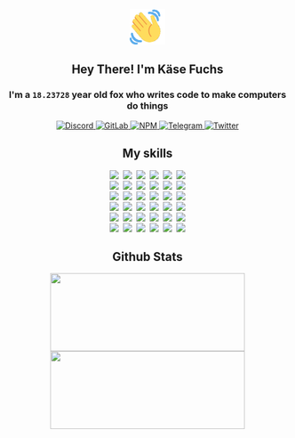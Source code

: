 <div><p align=center><img src=./resources/images/wave.gif width=64px height=64px></p><h2 align=center>Hey There! I'm Käse Fuchs</h2><h3 align=center>I'm a <code>18.23728</code> year old fox who writes code to make computers do things</h3><p align=center><a href=https://discord.com/users/507526681125322772><img alt=Discord src="https://img.shields.io/badge/Discord-5865F2?logo=discord&logoColor=white&style=flat-square#46f717a903492b5737c1e83f906c53a0"> </a><a href=https://gitlab.com/kasefuchs><img alt=GitLab src="https://img.shields.io/badge/GitLab-330F63?logo=gitlab&logoColor=white&style=flat-square#46f717a903492b5737c1e83f906c53a0"> </a><a href=https://npmjs.com/~kasefuchs><img alt=NPM src="https://img.shields.io/badge/NPM-CB3837?logo=npm&logoColor=white&style=flat-square#46f717a903492b5737c1e83f906c53a0"> </a><a href=https://t.me/kasefuchs><img alt=Telegram src="https://img.shields.io/badge/Telegram-2CA5E0?logo=telegram&logoColor=white&style=flat-square#46f717a903492b5737c1e83f906c53a0"> </a><a href=https://twitter.com/kasefuchs><img alt=Twitter src="https://img.shields.io/badge/Twitter-1DA1F2?logo=twitter&logoColor=white&style=flat-square#46f717a903492b5737c1e83f906c53a0"></a></p><h2 align=center>My skills</h2><p align=center><a href=https://aws.amazon.com/ ><picture><source srcset="https://skillicons.dev/icons?i=aws&theme=dark#46f717a903492b5737c1e83f906c53a0" media="(prefers-color-scheme: dark)"><source srcset="https://skillicons.dev/icons?i=aws&theme=light#46f717a903492b5737c1e83f906c53a0" media="(prefers-color-scheme: light), (prefers-color-scheme: no-preference)"><img src="https://skillicons.dev/icons?i=aws&theme=light#46f717a903492b5737c1e83f906c53a0"></picture></a>&nbsp;&nbsp;<a href=https://en.wikipedia.org/wiki/Bash_(Unix_shell)><picture><source srcset="https://skillicons.dev/icons?i=bash&theme=dark#46f717a903492b5737c1e83f906c53a0" media="(prefers-color-scheme: dark)"><source srcset="https://skillicons.dev/icons?i=bash&theme=light#46f717a903492b5737c1e83f906c53a0" media="(prefers-color-scheme: light), (prefers-color-scheme: no-preference)"><img src="https://skillicons.dev/icons?i=bash&theme=light#46f717a903492b5737c1e83f906c53a0"></picture></a>&nbsp;&nbsp;<a href=https://discord.com/developers/docs><picture><source srcset="https://skillicons.dev/icons?i=bots&theme=dark#46f717a903492b5737c1e83f906c53a0" media="(prefers-color-scheme: dark)"><source srcset="https://skillicons.dev/icons?i=bots&theme=light#46f717a903492b5737c1e83f906c53a0" media="(prefers-color-scheme: light), (prefers-color-scheme: no-preference)"><img src="https://skillicons.dev/icons?i=bots&theme=light#46f717a903492b5737c1e83f906c53a0"></picture></a>&nbsp;&nbsp;<a href=https://www.cloudflare.com/ ><picture><source srcset="https://skillicons.dev/icons?i=cloudflare&theme=dark#46f717a903492b5737c1e83f906c53a0" media="(prefers-color-scheme: dark)"><source srcset="https://skillicons.dev/icons?i=cloudflare&theme=light#46f717a903492b5737c1e83f906c53a0" media="(prefers-color-scheme: light), (prefers-color-scheme: no-preference)"><img src="https://skillicons.dev/icons?i=cloudflare&theme=light#46f717a903492b5737c1e83f906c53a0"></picture></a>&nbsp;&nbsp;<a href=https://en.wikipedia.org/wiki/CSS><picture><source srcset="https://skillicons.dev/icons?i=css&theme=dark#46f717a903492b5737c1e83f906c53a0" media="(prefers-color-scheme: dark)"><source srcset="https://skillicons.dev/icons?i=css&theme=light#46f717a903492b5737c1e83f906c53a0" media="(prefers-color-scheme: light), (prefers-color-scheme: no-preference)"><img src="https://skillicons.dev/icons?i=css&theme=light#46f717a903492b5737c1e83f906c53a0"></picture></a>&nbsp;&nbsp;<a href=https://www.docker.com/ ><picture><source srcset="https://skillicons.dev/icons?i=docker&theme=dark#46f717a903492b5737c1e83f906c53a0" media="(prefers-color-scheme: dark)"><source srcset="https://skillicons.dev/icons?i=docker&theme=light#46f717a903492b5737c1e83f906c53a0" media="(prefers-color-scheme: light), (prefers-color-scheme: no-preference)"><img src="https://skillicons.dev/icons?i=docker&theme=light#46f717a903492b5737c1e83f906c53a0"></picture></a><br><a href=https://www.electronjs.org/ ><picture><source srcset="https://skillicons.dev/icons?i=electron&theme=dark#46f717a903492b5737c1e83f906c53a0" media="(prefers-color-scheme: dark)"><source srcset="https://skillicons.dev/icons?i=electron&theme=light#46f717a903492b5737c1e83f906c53a0" media="(prefers-color-scheme: light), (prefers-color-scheme: no-preference)"><img src="https://skillicons.dev/icons?i=electron&theme=light#46f717a903492b5737c1e83f906c53a0"></picture></a>&nbsp;&nbsp;<a href=https://expressjs.com/ ><picture><source srcset="https://skillicons.dev/icons?i=express&theme=dark#46f717a903492b5737c1e83f906c53a0" media="(prefers-color-scheme: dark)"><source srcset="https://skillicons.dev/icons?i=express&theme=light#46f717a903492b5737c1e83f906c53a0" media="(prefers-color-scheme: light), (prefers-color-scheme: no-preference)"><img src="https://skillicons.dev/icons?i=express&theme=light#46f717a903492b5737c1e83f906c53a0"></picture></a>&nbsp;&nbsp;<a href=https://www.figma.com/ ><picture><source srcset="https://skillicons.dev/icons?i=figma&theme=dark#46f717a903492b5737c1e83f906c53a0" media="(prefers-color-scheme: dark)"><source srcset="https://skillicons.dev/icons?i=figma&theme=light#46f717a903492b5737c1e83f906c53a0" media="(prefers-color-scheme: light), (prefers-color-scheme: no-preference)"><img src="https://skillicons.dev/icons?i=figma&theme=light#46f717a903492b5737c1e83f906c53a0"></picture></a>&nbsp;&nbsp;<a href=https://firebase.google.com/ ><picture><source srcset="https://skillicons.dev/icons?i=firebase&theme=dark#46f717a903492b5737c1e83f906c53a0" media="(prefers-color-scheme: dark)"><source srcset="https://skillicons.dev/icons?i=firebase&theme=light#46f717a903492b5737c1e83f906c53a0" media="(prefers-color-scheme: light), (prefers-color-scheme: no-preference)"><img src="https://skillicons.dev/icons?i=firebase&theme=light#46f717a903492b5737c1e83f906c53a0"></picture></a>&nbsp;&nbsp;<a href=https://flask.palletsprojects.com/ ><picture><source srcset="https://skillicons.dev/icons?i=flask&theme=dark#46f717a903492b5737c1e83f906c53a0" media="(prefers-color-scheme: dark)"><source srcset="https://skillicons.dev/icons?i=flask&theme=light#46f717a903492b5737c1e83f906c53a0" media="(prefers-color-scheme: light), (prefers-color-scheme: no-preference)"><img src="https://skillicons.dev/icons?i=flask&theme=light#46f717a903492b5737c1e83f906c53a0"></picture></a>&nbsp;&nbsp;<a href=https://cloud.google.com/ ><picture><source srcset="https://skillicons.dev/icons?i=gcp&theme=dark#46f717a903492b5737c1e83f906c53a0" media="(prefers-color-scheme: dark)"><source srcset="https://skillicons.dev/icons?i=gcp&theme=light#46f717a903492b5737c1e83f906c53a0" media="(prefers-color-scheme: light), (prefers-color-scheme: no-preference)"><img src="https://skillicons.dev/icons?i=gcp&theme=light#46f717a903492b5737c1e83f906c53a0"></picture></a><br><a href=https://git-scm.com/ ><picture><source srcset="https://skillicons.dev/icons?i=git&theme=dark#46f717a903492b5737c1e83f906c53a0" media="(prefers-color-scheme: dark)"><source srcset="https://skillicons.dev/icons?i=git&theme=light#46f717a903492b5737c1e83f906c53a0" media="(prefers-color-scheme: light), (prefers-color-scheme: no-preference)"><img src="https://skillicons.dev/icons?i=git&theme=light#46f717a903492b5737c1e83f906c53a0"></picture></a>&nbsp;&nbsp;<a href=https://github.com/ ><picture><source srcset="https://skillicons.dev/icons?i=github&theme=dark#46f717a903492b5737c1e83f906c53a0" media="(prefers-color-scheme: dark)"><source srcset="https://skillicons.dev/icons?i=github&theme=light#46f717a903492b5737c1e83f906c53a0" media="(prefers-color-scheme: light), (prefers-color-scheme: no-preference)"><img src="https://skillicons.dev/icons?i=github&theme=light#46f717a903492b5737c1e83f906c53a0"></picture></a>&nbsp;&nbsp;<a href=https://gitlab.com/ ><picture><source srcset="https://skillicons.dev/icons?i=gitlab&theme=dark#46f717a903492b5737c1e83f906c53a0" media="(prefers-color-scheme: dark)"><source srcset="https://skillicons.dev/icons?i=gitlab&theme=light#46f717a903492b5737c1e83f906c53a0" media="(prefers-color-scheme: light), (prefers-color-scheme: no-preference)"><img src="https://skillicons.dev/icons?i=gitlab&theme=light#46f717a903492b5737c1e83f906c53a0"></picture></a>&nbsp;&nbsp;<a href=https://www.heroku.com/ ><picture><source srcset="https://skillicons.dev/icons?i=heroku&theme=dark#46f717a903492b5737c1e83f906c53a0" media="(prefers-color-scheme: dark)"><source srcset="https://skillicons.dev/icons?i=heroku&theme=light#46f717a903492b5737c1e83f906c53a0" media="(prefers-color-scheme: light), (prefers-color-scheme: no-preference)"><img src="https://skillicons.dev/icons?i=heroku&theme=light#46f717a903492b5737c1e83f906c53a0"></picture></a>&nbsp;&nbsp;<a href=https://en.wikipedia.org/wiki/HTML><picture><source srcset="https://skillicons.dev/icons?i=html&theme=dark#46f717a903492b5737c1e83f906c53a0" media="(prefers-color-scheme: dark)"><source srcset="https://skillicons.dev/icons?i=html&theme=light#46f717a903492b5737c1e83f906c53a0" media="(prefers-color-scheme: light), (prefers-color-scheme: no-preference)"><img src="https://skillicons.dev/icons?i=html&theme=light#46f717a903492b5737c1e83f906c53a0"></picture></a>&nbsp;&nbsp;<a href=https://en.wikipedia.org/wiki/JavaScript><picture><source srcset="https://skillicons.dev/icons?i=js&theme=dark#46f717a903492b5737c1e83f906c53a0" media="(prefers-color-scheme: dark)"><source srcset="https://skillicons.dev/icons?i=js&theme=light#46f717a903492b5737c1e83f906c53a0" media="(prefers-color-scheme: light), (prefers-color-scheme: no-preference)"><img src="https://skillicons.dev/icons?i=js&theme=light#46f717a903492b5737c1e83f906c53a0"></picture></a><br><a href=https://en.wikipedia.org/wiki/Linux><picture><source srcset="https://skillicons.dev/icons?i=linux&theme=dark#46f717a903492b5737c1e83f906c53a0" media="(prefers-color-scheme: dark)"><source srcset="https://skillicons.dev/icons?i=linux&theme=light#46f717a903492b5737c1e83f906c53a0" media="(prefers-color-scheme: light), (prefers-color-scheme: no-preference)"><img src="https://skillicons.dev/icons?i=linux&theme=light#46f717a903492b5737c1e83f906c53a0"></picture></a>&nbsp;&nbsp;<a href=https://mui.com/ ><picture><source srcset="https://skillicons.dev/icons?i=materialui&theme=dark#46f717a903492b5737c1e83f906c53a0" media="(prefers-color-scheme: dark)"><source srcset="https://skillicons.dev/icons?i=materialui&theme=light#46f717a903492b5737c1e83f906c53a0" media="(prefers-color-scheme: light), (prefers-color-scheme: no-preference)"><img src="https://skillicons.dev/icons?i=materialui&theme=light#46f717a903492b5737c1e83f906c53a0"></picture></a>&nbsp;&nbsp;<a href=https://en.wikipedia.org/wiki/Markdown><picture><source srcset="https://skillicons.dev/icons?i=md&theme=dark#46f717a903492b5737c1e83f906c53a0" media="(prefers-color-scheme: dark)"><source srcset="https://skillicons.dev/icons?i=md&theme=light#46f717a903492b5737c1e83f906c53a0" media="(prefers-color-scheme: light), (prefers-color-scheme: no-preference)"><img src="https://skillicons.dev/icons?i=md&theme=light#46f717a903492b5737c1e83f906c53a0"></picture></a>&nbsp;&nbsp;<a href=https://www.mongodb.com/ ><picture><source srcset="https://skillicons.dev/icons?i=mongodb&theme=dark#46f717a903492b5737c1e83f906c53a0" media="(prefers-color-scheme: dark)"><source srcset="https://skillicons.dev/icons?i=mongodb&theme=light#46f717a903492b5737c1e83f906c53a0" media="(prefers-color-scheme: light), (prefers-color-scheme: no-preference)"><img src="https://skillicons.dev/icons?i=mongodb&theme=light#46f717a903492b5737c1e83f906c53a0"></picture></a>&nbsp;&nbsp;<a href=https://www.mysql.com/ ><picture><source srcset="https://skillicons.dev/icons?i=mysql&theme=dark#46f717a903492b5737c1e83f906c53a0" media="(prefers-color-scheme: dark)"><source srcset="https://skillicons.dev/icons?i=mysql&theme=light#46f717a903492b5737c1e83f906c53a0" media="(prefers-color-scheme: light), (prefers-color-scheme: no-preference)"><img src="https://skillicons.dev/icons?i=mysql&theme=light#46f717a903492b5737c1e83f906c53a0"></picture></a>&nbsp;&nbsp;<a href=https://nextjs.org/ ><picture><source srcset="https://skillicons.dev/icons?i=nextjs&theme=dark#46f717a903492b5737c1e83f906c53a0" media="(prefers-color-scheme: dark)"><source srcset="https://skillicons.dev/icons?i=nextjs&theme=light#46f717a903492b5737c1e83f906c53a0" media="(prefers-color-scheme: light), (prefers-color-scheme: no-preference)"><img src="https://skillicons.dev/icons?i=nextjs&theme=light#46f717a903492b5737c1e83f906c53a0"></picture></a><br><a href=https://nodejs.org/en/ ><picture><source srcset="https://skillicons.dev/icons?i=nodejs&theme=dark#46f717a903492b5737c1e83f906c53a0" media="(prefers-color-scheme: dark)"><source srcset="https://skillicons.dev/icons?i=nodejs&theme=light#46f717a903492b5737c1e83f906c53a0" media="(prefers-color-scheme: light), (prefers-color-scheme: no-preference)"><img src="https://skillicons.dev/icons?i=nodejs&theme=light#46f717a903492b5737c1e83f906c53a0"></picture></a>&nbsp;&nbsp;<a href=https://www.postgresql.org/ ><picture><source srcset="https://skillicons.dev/icons?i=postgres&theme=dark#46f717a903492b5737c1e83f906c53a0" media="(prefers-color-scheme: dark)"><source srcset="https://skillicons.dev/icons?i=postgres&theme=light#46f717a903492b5737c1e83f906c53a0" media="(prefers-color-scheme: light), (prefers-color-scheme: no-preference)"><img src="https://skillicons.dev/icons?i=postgres&theme=light#46f717a903492b5737c1e83f906c53a0"></picture></a>&nbsp;&nbsp;<a href=https://learn.microsoft.com/en-us/powershell/ ><picture><source srcset="https://skillicons.dev/icons?i=powershell&theme=dark#46f717a903492b5737c1e83f906c53a0" media="(prefers-color-scheme: dark)"><source srcset="https://skillicons.dev/icons?i=powershell&theme=light#46f717a903492b5737c1e83f906c53a0" media="(prefers-color-scheme: light), (prefers-color-scheme: no-preference)"><img src="https://skillicons.dev/icons?i=powershell&theme=light#46f717a903492b5737c1e83f906c53a0"></picture></a>&nbsp;&nbsp;<a href=https://www.python.org/ ><picture><source srcset="https://skillicons.dev/icons?i=py&theme=dark#46f717a903492b5737c1e83f906c53a0" media="(prefers-color-scheme: dark)"><source srcset="https://skillicons.dev/icons?i=py&theme=light#46f717a903492b5737c1e83f906c53a0" media="(prefers-color-scheme: light), (prefers-color-scheme: no-preference)"><img src="https://skillicons.dev/icons?i=py&theme=light#46f717a903492b5737c1e83f906c53a0"></picture></a>&nbsp;&nbsp;<a href=https://www.raspberrypi.org/ ><picture><source srcset="https://skillicons.dev/icons?i=raspberrypi&theme=dark#46f717a903492b5737c1e83f906c53a0" media="(prefers-color-scheme: dark)"><source srcset="https://skillicons.dev/icons?i=raspberrypi&theme=light#46f717a903492b5737c1e83f906c53a0" media="(prefers-color-scheme: light), (prefers-color-scheme: no-preference)"><img src="https://skillicons.dev/icons?i=raspberrypi&theme=light#46f717a903492b5737c1e83f906c53a0"></picture></a>&nbsp;&nbsp;<a href=https://reactjs.org/ ><picture><source srcset="https://skillicons.dev/icons?i=react&theme=dark#46f717a903492b5737c1e83f906c53a0" media="(prefers-color-scheme: dark)"><source srcset="https://skillicons.dev/icons?i=react&theme=light#46f717a903492b5737c1e83f906c53a0" media="(prefers-color-scheme: light), (prefers-color-scheme: no-preference)"><img src="https://skillicons.dev/icons?i=react&theme=light#46f717a903492b5737c1e83f906c53a0"></picture></a><br><a href=https://redux.js.org/ ><picture><source srcset="https://skillicons.dev/icons?i=redux&theme=dark#46f717a903492b5737c1e83f906c53a0" media="(prefers-color-scheme: dark)"><source srcset="https://skillicons.dev/icons?i=redux&theme=light#46f717a903492b5737c1e83f906c53a0" media="(prefers-color-scheme: light), (prefers-color-scheme: no-preference)"><img src="https://skillicons.dev/icons?i=redux&theme=light#46f717a903492b5737c1e83f906c53a0"></picture></a>&nbsp;&nbsp;<a href=https://en.wikipedia.org/wiki/Regular_expression><picture><source srcset="https://skillicons.dev/icons?i=regex&theme=dark#46f717a903492b5737c1e83f906c53a0" media="(prefers-color-scheme: dark)"><source srcset="https://skillicons.dev/icons?i=regex&theme=light#46f717a903492b5737c1e83f906c53a0" media="(prefers-color-scheme: light), (prefers-color-scheme: no-preference)"><img src="https://skillicons.dev/icons?i=regex&theme=light#46f717a903492b5737c1e83f906c53a0"></picture></a>&nbsp;&nbsp;<a href=https://en.wikipedia.org/wiki/Sass_(stylesheet_language)><picture><source srcset="https://skillicons.dev/icons?i=sass&theme=dark#46f717a903492b5737c1e83f906c53a0" media="(prefers-color-scheme: dark)"><source srcset="https://skillicons.dev/icons?i=sass&theme=light#46f717a903492b5737c1e83f906c53a0" media="(prefers-color-scheme: light), (prefers-color-scheme: no-preference)"><img src="https://skillicons.dev/icons?i=sass&theme=light#46f717a903492b5737c1e83f906c53a0"></picture></a>&nbsp;&nbsp;<a href=https://www.typescriptlang.org/ ><picture><source srcset="https://skillicons.dev/icons?i=ts&theme=dark#46f717a903492b5737c1e83f906c53a0" media="(prefers-color-scheme: dark)"><source srcset="https://skillicons.dev/icons?i=ts&theme=light#46f717a903492b5737c1e83f906c53a0" media="(prefers-color-scheme: light), (prefers-color-scheme: no-preference)"><img src="https://skillicons.dev/icons?i=ts&theme=light#46f717a903492b5737c1e83f906c53a0"></picture></a>&nbsp;&nbsp;<a href=https://unity.com/ ><picture><source srcset="https://skillicons.dev/icons?i=unity&theme=dark#46f717a903492b5737c1e83f906c53a0" media="(prefers-color-scheme: dark)"><source srcset="https://skillicons.dev/icons?i=unity&theme=light#46f717a903492b5737c1e83f906c53a0" media="(prefers-color-scheme: light), (prefers-color-scheme: no-preference)"><img src="https://skillicons.dev/icons?i=unity&theme=light#46f717a903492b5737c1e83f906c53a0"></picture></a>&nbsp;&nbsp;<a href=https://workers.cloudflare.com/ ><picture><source srcset="https://skillicons.dev/icons?i=workers&theme=dark#46f717a903492b5737c1e83f906c53a0" media="(prefers-color-scheme: dark)"><source srcset="https://skillicons.dev/icons?i=workers&theme=light#46f717a903492b5737c1e83f906c53a0" media="(prefers-color-scheme: light), (prefers-color-scheme: no-preference)"><img src="https://skillicons.dev/icons?i=workers&theme=light#46f717a903492b5737c1e83f906c53a0"></picture></a><br></p><h2 align=center>Github Stats</h2><p align=center><picture><source srcset="https://github-readme-stats-kasefuchs.vercel.app/api/?count_private=true&hide_border=true&hide_rank=true&line_height=20&hide_title=true&username=Kasefuchs&theme=dark#46f717a903492b5737c1e83f906c53a0" media="(prefers-color-scheme: dark)"><source srcset="https://github-readme-stats-kasefuchs.vercel.app/api/?count_private=true&hide_border=true&hide_rank=true&line_height=20&hide_title=true&username=Kasefuchs&theme=light#46f717a903492b5737c1e83f906c53a0" media="(prefers-color-scheme: light), (prefers-color-scheme: no-preference)"><img align=middle width=350 height=140 src="https://github-readme-stats-kasefuchs.vercel.app/api/?count_private=true&hide_border=true&hide_rank=true&line_height=20&hide_title=true&username=Kasefuchs&theme=light#46f717a903492b5737c1e83f906c53a0"></picture><picture><source srcset="https://github-readme-stats-kasefuchs.vercel.app/api/top-langs/?count_private=true&hide_border=true&layout=compact&username=Kasefuchs&theme=dark#46f717a903492b5737c1e83f906c53a0" media="(prefers-color-scheme: dark)"><source srcset="https://github-readme-stats-kasefuchs.vercel.app/api/top-langs/?count_private=true&hide_border=true&layout=compact&username=Kasefuchs&theme=light#46f717a903492b5737c1e83f906c53a0" media="(prefers-color-scheme: light), (prefers-color-scheme: no-preference)"><img align=middle width=350 height=140 src="https://github-readme-stats-kasefuchs.vercel.app/api/top-langs/?count_private=true&hide_border=true&layout=compact&username=Kasefuchs&theme=light#46f717a903492b5737c1e83f906c53a0"></picture></p><img src="https://hit.yhype.me/github/profile?user_id=64592097#46f717a903492b5737c1e83f906c53a0" alt=""></div>